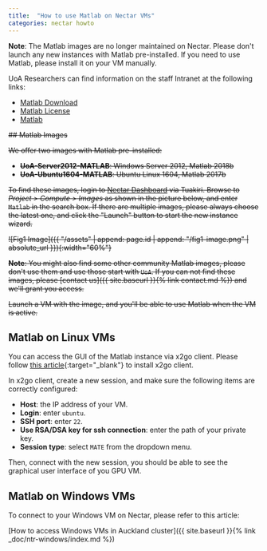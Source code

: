 ```yaml
---
title:  "How to use Matlab on Nectar VMs"
categories: nectar howto
---
```


**Note**: The Matlab images are no longer maintained on Nectar. Please don't launch any new instances with Matlab pre-installed. If you need to use Matlab, please install it on your VM manually. 

UoA Researchers can find information on the staff Intranet at the following links:

- [Matlab Download](https://www.software.auckland.ac.nz/en/matlab/matlab-download.html)
- [Matlab License](https://www.software.auckland.ac.nz/en/matlab/matlab-licence.html)
- [Matlab](https://www.software.auckland.ac.nz/en/matlab.html)


~~## Matlab Images~~

~~We offer two images with Matlab pre-installed:~~
- ~~**UoA-Server2012-MATLAB**: Windows Server 2012, Matlab 2018b~~
- ~~**UoA-Ubuntu1604-MATLAB**: Ubuntu Linux 1604, Matlab 2017b~~

~~To find these images, login to [Nectar Dashboard](https://dashboard.rc.nectar.org.au/) via Tuakiri. Browse to *Project > Compute > Images* as shown in the picture below, and enter `Matlab` in the search box. If there are multiple images, please always choose the latest one, and click the "Launch" button to start the new instance wizard.~~

~~![Fig1 Image]({{ "/assets" | append: page.id | append: "/fig1-image.png" | absolute_url }}){:width="60%"}~~

~~**Note**: You might also find some other community Matlab images, please don't use them and use those start with `UoA`. If you can not find these images, please [contact us]({{ site.baseurl }}{% link contact.md %}) and we'll grant you access.~~

~~Launch a VM with the image, and you'll be able to use Matlab when the VM is active.~~

## Matlab on Linux VMs

You can access the GUI of the Matlab instance via x2go client. Please follow [this article](https://wiki.x2go.org/doku.php/doc:installation:x2goclient){:target="_blank"} to install x2go client.

In x2go client, create a new session, and make sure the following items are correctly configured:
- **Host**: the IP address of your VM.
- **Login**: enter `ubuntu`.
- **SSH port**: enter `22`.
- **Use RSA/DSA key for ssh connection**: enter the path of your private key.
- **Session type**: select `MATE` from the dropdown menu.

Then, connect with the new session, you should be able to see the graphical user interface of you GPU VM.


## Matlab on Windows VMs

To connect to your Windows VM on Nectar, please refer to this article:

[How to access Windows VMs in Auckland cluster]({{ site.baseurl }}{% link _doc/ntr-windows/index.md %})
